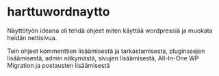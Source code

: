 # harttuwordnaytto

Näyttötyön ideana oli tehdä ohjeet miten käyttää wordpressiä ja muokata heidän nettisivua.

Tein ohjeet kommenttien lisäämisestä ja tarkastamisesta, pluginssejen lisäämisestä, admin näkymästä, sivujen lisäämisestä, All-In-One WP Migration ja postausten lisäämisestä
